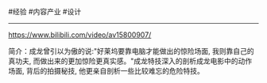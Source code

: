 #经验 #内容产业 #设计 

---


https://www.bilibili.com/video/av15800907/

简介：成龙曾引以为傲的说:"好莱坞要靠电脑才能做出的惊险场面, 我则靠自己的真功夫, 而做出来的更加惊险更真实感。"成龙特技深入的剖析成龙电影中的动作场面, 背后的拍摄秘技, 他更亲自剖析一些比较难忘的危险特技。